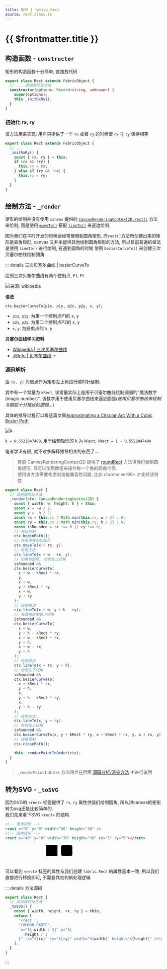 ```yaml
---
title: 矩形 | fabric.Rect
source: rect.class.ts
---
```


# {{ $frontmatter.title }}

## 构造函数 - `constructor`

矩形的构造函数十分简单, 直接放代码

```typescript
export class Rect extends FabricObject {
  // ... 其他属性及方法
  constructor(options: Record<string, unknown>) {
    super(options);
    this._initRxRy();
  }
}
```

### 初始化 rx, ry

该方法用来实现: 用户只提供了一个 `rx` 或者 `ry` 的时候使 `rx` 与 `ry` 保持相等

```typescript
export class Rect extends FabricObject {
  // ...
  _initRxRy() {
    const { rx, ry } = this;
    if (rx && !ry) {
      this.ry = rx;
    } else if (ry && !rx) {
      this.rx = ry;
    }
  }
}
```

## 绘制方法 - `_render`

矩形的绘制并没有使用 `canvas` 提供的 [`CanvasRenderingContext2D.rect()`](https://developer.mozilla.org/en-US/docs/Web/API/CanvasRenderingContext2D/rect) 方法来绘制,
而是使用 [`moveTo()`](https://developer.mozilla.org/en-US/docs/Web/API/CanvasRenderingContext2D/moveTo) 
搭配 [`lineTo()`](https://developer.mozilla.org/en-US/docs/Web/API/CanvasRenderingContext2D/lineTo) 来逐边绘制.

因为我们在平时开发的时候会经常使用到圆角矩形, 而`rect()`方法所创建出来的矩形是直角矩形, canvas
又并未提供其他绘制圆角矩形的方法, 所以目前普遍的做法是使用 `lineTo()` 进行绘制, 在遇到圆角的时候
使用 `bezierCurveTo()` 来创建三次贝塞尔曲线绘制圆角.

::: details 三次贝塞尔曲线 | bezierCurveTo

绘制三次贝塞尔曲线有两个控制点,  `P1`, `P2`

![来源: wikipedia](https://s2.loli.net/2022/11/29/ruEpOeMgRZV1v2W.png)

**语法**

`ctx.bezierCurveTo(p1x, p1y, p2x, p2y, x, y);`

+ `p1x`, `p1y`: 为第一个控制点P1的 x, y
+ `p2x`, `p2y`: 为第二个控制点P2的 x, y
+ `x`, `y`: 为结束点的 x, y

**贝塞尔曲线学习资料**

+ [Wikipedia | 三次贝塞尔曲线](https://en.wikipedia.org/wiki/B%C3%A9zier_curve)
+ [JSInfo | 贝塞尔曲线](https://zh.javascript.info/bezier-curve)
:::

### 源码解析

由 `(x, y)` 为起点作为矩形左上角进行顺时针绘制.

其中有一个常量为 `kRect`, 该常量实际上是用于贝塞尔曲线绘制圆弧的"魔法数字(magic number)",
该数字用于使用贝塞尔曲线来逼近圆弧(_使用贝塞尔曲线来绘制与圆弧十分接近的圆弧..._)

具体的推导过程可以看这篇文章[Approximating a Circular Arc With a Cubic Bezier Path](http://hansmuller-flex.blogspot.com/2011/04/approximating-circular-arc-with-cubic.html)

![k](https://s2.loli.net/2022/11/29/ILaP9hG3jtok1Oz.png)

`k = 0.5522847498`, 用于绘制矩形的 k 为 `kRect`, `kRect = 1 - 0.5522847498`

笔者学识有限, 就不过多解释推导相关的东西了...

> 目前 CanvasRenderingContext2D 提供了 [roundRect](https://developer.mozilla.org/en-US/docs/Web/API/CanvasRenderingContext2D/roundRect)
> 方法供我们绘制圆角矩形, 且可以使用数组来操作每一个角的圆角半径.  
> 使用该方法需要考虑浏览器兼容性问题, 比如 chrome ver99+ 才支持该特性

```typescript
export class Rect {
  // 其他属性及方法
  _render(ctx: CanvasRenderingContext2D) {
    const { width: w, height: h } = this;
    const x = -w / 2;
    const y = -h / 2;
    const rx = this.rx ? Math.min(this.rx, w / 2) : 0;
    const ry = this.ry ? Math.min(this.ry, h / 2) : 0;
    const isRounded = rx !== 0 || ry !== 0;
    // 开始绘制
    ctx.beginPath();
    // 将画笔移动到起点
    ctx.moveTo(x + rx, y);
    // 绘制上边
    ctx.lineTo(x + w - rx, y);
    // 如果有圆角, 绘制左上拐角
    isRounded &&
    ctx.bezierCurveTo(
      x + w - kRect * rx,
      y,
      x + w,
      y + kRect * ry,
      x + w,
      y + ry
    );
    // 绘制右边
    ctx.lineTo(x + w, y + h - ry);
    // 有圆角绘制右下拐角
    isRounded &&
    ctx.bezierCurveTo(
      x + w,
      y + h - kRect * ry,
      x + w - kRect * rx,
      y + h,
      x + w - rx,
      y + h
    );
    // 绘制底边
    ctx.lineTo(x + rx, y + h);
    // 绘制左下拐角
    isRounded &&
    ctx.bezierCurveTo(
      x + kRect * rx,
      y + h,
      x,
      y + h - kRect * ry,
      x,
      y + h - ry
    );
    // 绘制左边
    ctx.lineTo(x, y + ry);
    // 绘制左上拐角
    isRounded &&
    ctx.bezierCurveTo(x, y + kRect * ry, x + kRect * rx, y, x + rx, y);
    // 结束绘制
    ctx.closePath();

    this._renderPaintInOrder(ctx);
  }
}
```

> `_renderPaintInOrder` 方法将会在后面 [源码分析/渲染方法](./renderer.md) 中进行说明


## 转为SVG - `_toSVG`

因为SVG的 `<rect>` 标签提供了 `rx`, `ry` 属性供我们绘制圆角, 所以讲canvas的矩形转为svg还是比较简单的.  
我们先来看下SVG `<rect>` 的结构

```html
<!-- 直角矩形 -->
<rect x="0" y="0" width="30" height="30" />
<!-- 圆角矩形 -->
<rect x="40" y="0" width="30" height="30" rx="5" ry="5"></rect>
```

<svg viewBox="0 0 200 50" style="width: 100%; height: 60px" xmlns="http://www.w3.org/2000/svg">
<rect x="0" y="0" width="30" height="30" />
<rect x="40" y="0" width="30" height="30" rx="5" ry="5"></rect>
</svg>

可以看到 `<rect>` 标签的属性与我们创建 `fabric.Rect` 的属性基本一致, 所以我们直接进行转换即可, 不需要其他判断处理逻辑.

::: details 方法源码

```typescript
export class Rect {
  // 其他属性及方法
  _toSVG() {
    const { width, height, rx, ry } = this;
    return [
      '<rect ',
      'COMMON_PARTS',
      `x="${-width / 2}" y="${
        -height / 2
      }" rx="${rx}" ry="${ry}" width="${width}" height="${height}" />\n`,
    ];
  }
}
```

:::
